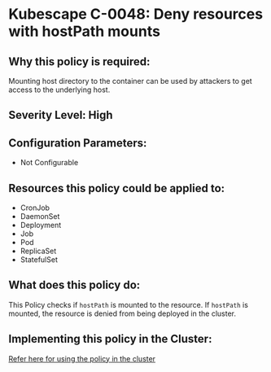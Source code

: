 # Kubescape C-0048: Deny resources with hostPath mounts

## Why this policy is required:
Mounting host directory to the container can be used by attackers to get access to the underlying host.

## Severity Level: High

## Configuration Parameters:
* Not Configurable

## Resources this policy could be applied to:
* CronJob
* DaemonSet
* Deployment
* Job
* Pod
* ReplicaSet
* StatefulSet

## What does this policy do:
This Policy checks if `hostPath` is mounted to the resource. If `hostPath` is mounted, the resource is denied from being deployed in the cluster.

## Implementing this policy in the Cluster:
[Refer here for using the policy in the cluster](https://github.com/kubescape/cel-admission-library#using-the-library)